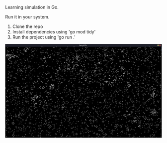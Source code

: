 Learning simulation in Go.

Run it in your system.
1. Clone the repo
2. Install dependencies using 'go mod tidy'
3. Run the project using 'go run .'

![Game of life](./screenshot.png)
